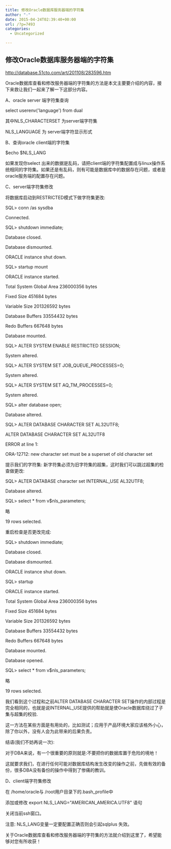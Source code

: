 ```yaml
---
title: 修改Oracle数据库服务器端的字符集
author: "-"
date: 2015-04-24T02:39:40+00:00
url: /?p=7493
categories:
  - Uncategorized

---
```

## 修改Oracle数据库服务器端的字符集
http://database.51cto.com/art/201108/283596.htm

Oracle数据库查看和修改服务器端的字符集的方法是本文主要要介绍的内容，接下来救让我们一起来了解一下这部分内容。

A、oracle server 端字符集查询

select userenv('language') from dual

其中NLS_CHARACTERSET 为server端字符集

NLS_LANGUAGE 为 server端字符显示形式

B、查询oracle client端的字符集

$echo $NLS_LANG

如果发现你select 出来的数据是乱码，请把client端的字符集配置成与linux操作系统相同的字符集。如果还是有乱码，则有可能是数据库中的数据存在问题，或者是oracle服务端的配置存在问题。

C、server端字符集修改

将数据库启动到RESTRICTED模式下做字符集更改: 

SQL> conn /as sysdba
  
Connected.
  
SQL> shutdown immediate;
  
Database closed.
  
Database dismounted.
  
ORACLE instance shut down.
  
SQL> startup mount
  
ORACLE instance started.
  
Total System Global Area 236000356 bytes
  
Fixed Size                   451684 bytes
  
Variable Size             201326592 bytes
  
Database Buffers           33554432 bytes
  
Redo Buffers                 667648 bytes
  
Database mounted.
  
SQL> ALTER SYSTEM ENABLE RESTRICTED SESSION;
  
System altered.
  
SQL> ALTER SYSTEM SET JOB_QUEUE_PROCESSES=0;
  
System altered.
  
SQL> ALTER SYSTEM SET AQ_TM_PROCESSES=0;
  
System altered.
  
SQL> alter database open;
  
Database altered.
  
SQL> ALTER DATABASE CHARACTER SET AL32UTF8;
  
ALTER DATABASE CHARACTER SET AL32UTF8
  
ERROR at line 1:
  
ORA-12712: new character set must be a superset of old character set
  
提示我们的字符集: 新字符集必须为旧字符集的超集，这时我们可以跳过超集的检查做更改: 

SQL> ALTER DATABASE character set INTERNAL_USE AL32UTF8;
  
Database altered.
  
SQL> select * from v$nls_parameters;
  
略
  
19 rows selected.
  
重启检查是否更改完成: 

SQL> shutdown immediate;
  
Database closed.
  
Database dismounted.
  
ORACLE instance shut down.
  
SQL> startup
  
ORACLE instance started.
  
Total System Global Area 236000356 bytes
  
Fixed Size                   451684 bytes
  
Variable Size             201326592 bytes
  
Database Buffers           33554432 bytes
  
Redo Buffers                 667648 bytes
  
Database mounted.
  
Database opened.
  
SQL> select * from v$nls_parameters;
  
略
  
19 rows selected.
  
我们看到这个过程和之前ALTER DATABASE CHARACTER SET操作的内部过程是完全相同的，也就是说INTERNAL_USE提供的帮助就是使Oracle数据库绕过了子集与超集的校验.

这一方法在某些方面是有用处的，比如测试；应用于产品环境大家应该格外小心，除了你以外，没有人会为此带来的后果负责。

结语(我们不妨再说一次):

对于DBA来说，有一个很重要的原则就是:不要把你的数据库置于危险的境地！

这就要求我们，在进行任何可能对数据库结构发生改变的操作之前，先做有效的备份，很多DBA没有备份的操作中得到了惨痛的教训。

D、client端字符集修改

在 /home/oracle与 /root用户目录下的.bash_profile中

添加或修改 export NLS_LANG="AMERICAN_AMERICA.UTF8" 语句

关闭当前ssh窗口。

注意: NLS_LANG变量一定要配置正确否则会引起sqlplus 失效。

关于Oracle数据库查看和修改服务器端的字符集的方法就介绍到这里了，希望能够对您有所收获！
